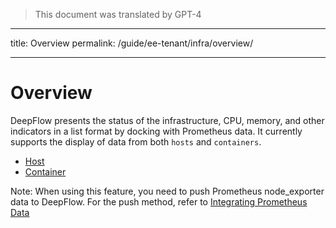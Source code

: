 > This document was translated by GPT-4

---

title: Overview
permalink: /guide/ee-tenant/infra/overview/

---

# Overview

DeepFlow presents the status of the infrastructure, CPU, memory, and other indicators in a list format by docking with Prometheus data. It currently supports the display of data from both `hosts` and `containers`.

- [Host](./host/)
- [Container](./container/)

Note: When using this feature, you need to push Prometheus node_exporter data to DeepFlow. For the push method, refer to [Integrating Prometheus Data](../../../integration/input/metrics/prometheus/)
